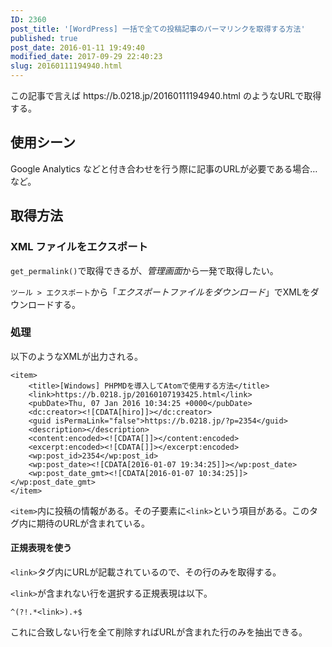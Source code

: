 ```yaml
---
ID: 2360
post_title: '[WordPress] 一括で全ての投稿記事のパーマリンクを取得する方法'
published: true
post_date: 2016-01-11 19:49:40
modified_date: 2017-09-29 22:40:23
slug: 20160111194940.html
---
```

<p>この記事で言えば https://b.0218.jp/20160111194940.html のようなURLで取得する。</p>
<p><!--more--></p>
<h2>使用シーン</h2>
<p>Google Analytics などと付き合わせを行う際に記事のURLが必要である場合… など。</p>
<h2>取得方法</h2>
<h3>XML ファイルをエクスポート</h3>
<p><code>get_permalink()</code>で取得できるが、<em>管理画面</em>から一発で取得したい。</p>
<p><code>ツール &gt; エクスポート</code>から「<em>エクスポートファイルをダウンロード</em>」でXMLをダウンロードする。</p>
<h3>処理</h3>
<p>以下のようなXMLが出力される。</p>
<pre><code class="language-xml">&lt;item&gt;
    &lt;title&gt;[Windows] PHPMDを導入してAtomで使用する方法&lt;/title&gt;
    &lt;link&gt;https://b.0218.jp/20160107193425.html&lt;/link&gt;
    &lt;pubDate&gt;Thu, 07 Jan 2016 10:34:25 +0000&lt;/pubDate&gt;
    &lt;dc:creator&gt;&lt;![CDATA[hiro]]&gt;&lt;/dc:creator&gt;
    &lt;guid isPermaLink="false"&gt;https://b.0218.jp/?p=2354&lt;/guid&gt;
    &lt;description&gt;&lt;/description&gt;
    &lt;content:encoded&gt;&lt;![CDATA[]]&gt;&lt;/content:encoded&gt;
    &lt;excerpt:encoded&gt;&lt;![CDATA[]]&gt;&lt;/excerpt:encoded&gt;
    &lt;wp:post_id&gt;2354&lt;/wp:post_id&gt;
    &lt;wp:post_date&gt;&lt;![CDATA[2016-01-07 19:34:25]]&gt;&lt;/wp:post_date&gt;
    &lt;wp:post_date_gmt&gt;&lt;![CDATA[2016-01-07 10:34:25]]&gt;&lt;/wp:post_date_gmt&gt;
&lt;/item&gt;
</code></pre>
<p><code>&lt;item&gt;</code>内に投稿の情報がある。その子要素に<code>&lt;link&gt;</code>という項目がある。このタグ内に期待のURLが含まれている。</p>
<h4>正規表現を使う</h4>
<p><code>&lt;link&gt;</code>タグ内にURLが記載されているので、その行のみを取得する。</p>
<p><code>&lt;link&gt;</code>が含まれない行を選択する正規表現は以下。</p>
<pre><code>^(?!.*&lt;link&gt;).+$
</code></pre>
<p>これに合致しない行を全て削除すればURLが含まれた行のみを抽出できる。</p>